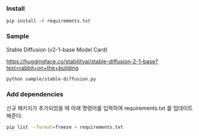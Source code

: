 ### Install

```
pip install -r requirements.txt
```

### Sample

Stable Diffusion (v2-1-base Model Card)

https://huggingface.co/stabilityai/stable-diffusion-2-1-base?text=rabbit+on+the+building

```
python sample/stable-diffusion.py
```

### Add dependencies

신규 패키지가 추가되었을 때 아래 명령어를 입력하여 requirements.txt 를 업데이트 해준다.

```bash
pip list --format=freeze > requirements.txt
```
